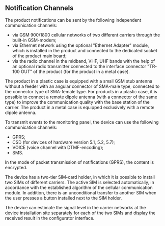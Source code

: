 ## Notification Channels

The product notifications can be sent by the following independent communication channels:

* via GSM 900/1800 cellular networks of two different carriers through the built-in GSM-modem;
* via Ethernet network using the optional "Ethernet Adapter" module, which is installed in the product and connected to the dedicated socket of the product main board;
* via the radio channel in the midband, VHF, UHF bands with the help of an optional radio transmitter connected to the interface connector "TR-100 OUT" of the product (for 
the product in a metal case).

The product in a plastic case is equipped with a small GSM stub antenna without a feeder with an angular connector of SMA-male type, connected to the connector type of SMA-female type. For products in a plastic case, it is possible to connect a remote dipole antenna (with a connector of the same type) to improve the communication quality with the base station of the carrier. The product in a metal case is equipped exclusively with a remote dipole antenna.

To transmit events to the monitoring panel, the device can use the following communication channels:

* GPRS;
* CSD (for devices of hardware version 5.1, 5.2, 5.7);
* VOICE (voice channel with DTMF-encoding);
* SMS.

In the mode of packet transmission of notifications (GPRS), the content is encrypted.

The device has a two-tier SIM-card holder, in which it is possible to install two SIMs of different carriers. The active SIM is selected automatically, in accordance with the established algorithm of the cellular communication module. In addition, there is an unconditional transfer to another SIM when the user presses a button installed next to the SIM holder.

The device can estimate the signal level in the carrier networks at the device installation site separately for each of the two SIMs and display the received result in the configurator interface.

